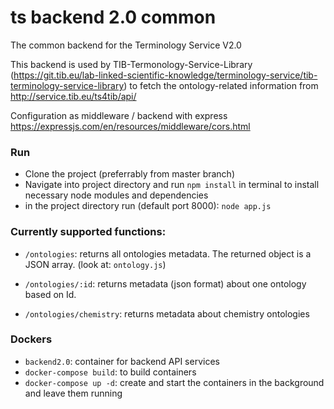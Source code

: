 # ts backend 2.0 common

The common backend for the Terminology Service V2.0

This backend is used by TIB-Termonology-Service-Library (https://git.tib.eu/lab-linked-scientific-knowledge/terminology-service/tib-terminology-service-library) to fetch the ontology-related information from http://service.tib.eu/ts4tib/api/

Configuration as middleware / backend with express
https://expressjs.com/en/resources/middleware/cors.html


### Run
- Clone the project (preferrably from master branch)
- Navigate into project directory and run `npm install` in terminal to install necessary node modules and dependencies
- in the project directory run (default port 8000): `node app.js`

### Currently supported functions:

- `/ontologies`: returns all ontologies metadata. The returned object is a JSON array. (look at: `ontology.js`)

- `/ontologies/:id`: returns metadata (json format) about one ontology based on Id. 

- `/ontologies/chemistry`: returns metadata about chemistry ontologies 


### Dockers

- `backend2.0`: container for backend API services
- `docker-compose build`: to build containers
- `docker-compose up -d`: create and start the containers in the background and leave them running

